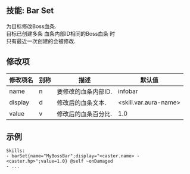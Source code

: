 技能: Bar Set
--------------------------

为目标修改Boss血条.  
目标已创建多条 血条内部ID相同的Boss血条 时  
只有最近一次创建的会被修改.  

修改项
----------

| 修改项名 | 别称    | 描述                                                                                                    | 默认值 |
|-----------|------------|----------------------------------------------------------------------------------------------------------------|---------------|
| name      | n       | 要修改的血条内部ID.                                | infobar                     |
| display   | d       | 修改后的血条文本.                          | &lt;skill.var.aura-name&gt; |
| value     | v       | 修改后的血条百分比. | 1.0                         |

示例
--------

    Skills:
    - barSet{name="MyBossBar";display="<caster.name> - <caster.hp>";value=1.0} @self ~onDamaged
    - ...